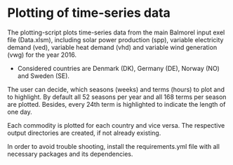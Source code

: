 # Plotting of time-series data

The plotting-script plots time-series data from the main Balmorel input exel file (Data.xlsm), including solar power production (spp), variable electricity demand (ved), variable heat demand (vhd) and variable wind generation (vwg) for the year 2016.

- Considered countries are Denmark (DK), Germany (DE), Norway (NO) and Sweden (SE).


The user can decide, which seasons (weeks) and terms (hours) to plot and to highlight. By default all 52 seasons per year and all 168 terms per season are plotted. Besides, every 24th term is highlighted to indicate the length of one day.

Each commodity is plotted for each country and vice versa. The respective output directories are created, if not already existing.


In order to avoid trouble shooting, install the requirements.yml file with all necessary packages and its dependencies.
